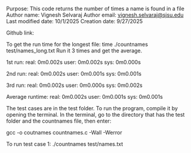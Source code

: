 Purpose: This code returns the number of times a name is found in a file
Author name: Vignesh Selvaraj
Author email: vignesh.selvaraj@sjsu.edu
Last modified date: 10/1/2025
Creation date: 9/27/2025

Github link:

To get the run time for the longest file: time ./countnames test/names_long.txt
Run it 3 times and get the average.

1st run:
real: 0m0.002s
user: 0m0.002s
sys:  0m0.000s

2nd run:
real: 0m0.002s
user: 0m0.001s
sys:  0m0.001s

3rd run:
real: 0m0.002s
user: 0m0.000s
sys:  0m0.002s

Average runtime:
real: 0m0.002s
user: 0m0.001s
sys:  0m0.001s

The test cases are in the test folder. To run the program, compile it by
opening the terminal. In the terminal, go to the directory that has the test folder 
and the countnames file, then enter:

gcc -o coutnames countnames.c -Wall -Werror

To run test case 1:
./countnames test/names.txt